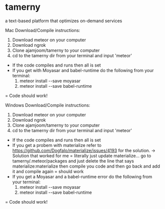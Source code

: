 # tamerny
a text-based platform that optimizes on-demand services

Mac Download/Compile instructions:
1. Download meteor on your computer
2. Download ngrok
3. Clone ajamjoom/tamerny to your computer
4. cd to the tamerny dir from your terminal and input 'meteor'
  - If the code compiles and runs then all is set
  - If you get with Moyasar and babel-runtime do the following from your terminal:
    1. meteor install --save moyasar
    2. meteor install --save babel-runtime

= Code should work!

Windows Download/Compile instructions:
1. Download meteor on your computer
2. Download ngrok
3. Clone ajamjoom/tamerny to your computer
4. cd to the tamerny dir from your terminal and input 'meteor'
  - If the code compiles and runs then all is set
  - If you get a probem with materialize refer to https://github.com/Dogfalo/materialize/issues/4193 for the solution. 
    -> Solution that worked for me = literally just update materialize... go to tamerny/.meteor/packages and just delete the line that says materialize:materialize then compile you code and then go back and add it and compile again = should work
  - If you get a Moyasar and a babel-runtime error do the following from your terminal:
    1. meteor install --save moyasar
    2. meteor install --save babel-runtime

= Code should work!






